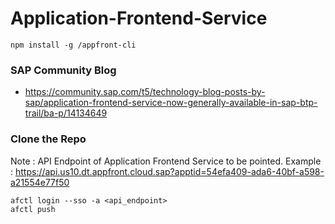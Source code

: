 # Application-Frontend-Service

```
npm install -g /appfront-cli
```


### SAP Community Blog
* https://community.sap.com/t5/technology-blog-posts-by-sap/application-frontend-service-now-generally-available-in-sap-btp-trail/ba-p/14134649

### Clone the Repo  

Note : API Endpoint of Application Frontend Service to be pointed.  Example : https://api.us10.dt.appfront.cloud.sap?apptid=54efa409-ada6-40bf-a598-a21554e77f50

```
afctl login --sso -a <api_endpoint>
afctl push
```
